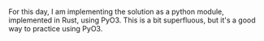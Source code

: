 For this day, I am implementing the solution as a python module, implemented in Rust, using PyO3.
This is a bit superfluous, but it's a good way to practice using PyO3.
